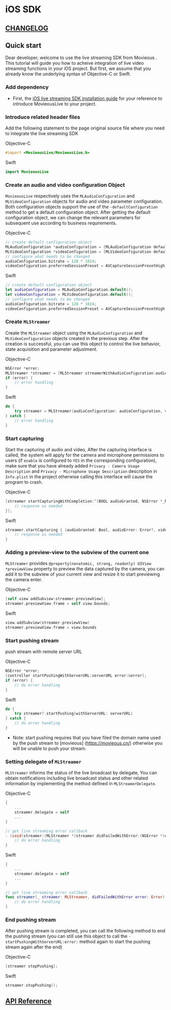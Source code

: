 # iOS SDK
## [CHANGELOG](https://github.com/movieous-team/MovieousLive-Cocoa-Release/blob/master/CHANGELOG.en-us.md)
  
## Quick start
Dear developer, welcome to use the live streaming SDK from Movieous . This tutorial will guide you how to acheive integration of live video streaming functions in your iOS project. But first, we assume that you already know the underlying syntax of Objective-C or Swift.

### Add dependency
* First, the [iOS live streaming SDK installation guide](https://github.com/movieous-team/MovieousLive-Cocoa-Release/blob/master/README.en-us.md#how-to-install) for your reference to introduce MovieousLive to your project.

### Introduce related header files
Add the following statement to the page original source file where you need to integrate the live streaming SDK

Objective-C
```objective-c
#import <MovieousLive/MovieousLive.h>
```

Swift
```swift
import MovieousLive
```

### Create an audio and video configuration Object
`MovieousLive` respectively uses the `MLAudioConfiguration` and `MLVideoConfiguration` objects for audio and video parameter configuration. Both configuration objects support the use of the `-defaultConfiguration` method to get a default configuration object. After getting the default configuration object, we can change the relevant parameters for subsequent use according to business requirements.


Objective-C
```objectivec
// create default configuration object
MLAudioConfiguration *audioConfiguration = [MLAudioConfiguration defaultConfiguration];
MLVideoConfiguration *videoConfiguration = [MLVideoConfiguration defaultConfiguration];
// configure what needs to be changed
audioConfiguration.bitrate = 128 * 1024;
videoConfiguration.preferredSessionPreset = AVCaptureSessionPresetHigh;
```

Swift
```swift
// create default configuration object
let audioConfiguration = MLAudioConfiguration.default();
let videoConfiguration = MLVideoConfiguration.default();
// configure what needs to be changed
audioConfiguration.bitrate = 128 * 1024;
videoConfiguration.preferredSessionPreset = AVCaptureSessionPresetHigh;
```

### Create `MLStreamer`
Create the `MLStreamer` object using the `MLAudioConfiguration` and `MLVideoConfiguration` objects created in the previous step. After the creation is successful, you can use this object to control the live behavior, state acquisition and parameter adjustment.

Objective-C
```objectivec
NSError *error;
MLStreamer *streamer = [MLStreamer streamerWithAudioConfiguration:audioConfiguration videoConfiguration:videoConfiguration error:&error];
if (error) {
    // error handling
}
```

Swift
```swift
do {
    try streamer = MLStreamer(audioConfiguration: audioConfiguration, videoConfiguration: videoConfiguration)
} catch {
    // error handling
}
```

### Start capturing
Start the capturing of audio and video, After the capturing interface is called, the system will apply for the camera and microphone permissions to users (if `enable` is configured to `YES` in the corresponding configuration), make sure that you have already added  `Privacy - Camera Usage Description` and `Privacy - Microphone Usage Description` description in `Info.plist` in the project otherwise calling this interface will cause the program to crash.

Objective-C
```objectivec
[streamer startCapturingWithCompletion:^(BOOL audioGranted, NSError *_Nullable audioError, BOOL videoGranted, NSError *_Nullable videoError) {
    // response as needed
}];
```

Swift
```swift
streamer.startCapturing { (audioGranted: Bool, audioError: Error?, videoGranted: Bool, videoError: Error?) in
    // response as needed
}
```

### Adding a preview-view to the subview of the current one
`MLStreamer` provides `@property(nonatomic, strong, readonly) UIView *previewView` property to preview the data captured by the camera, you can add it to the subview of your current view and resize it to start previewing the camera enter.

Objective-C
```objectivec
[self.view addSubview:streamer.previewView];
streamer.previewView.frame = self.view.bounds;
```

Swift
```swift
view.addSubview(streamer.previewView)
streamer.previewView.frame = view.bounds
```

### Start pushing stream 
push stream with remote server URL

Objective-C
```objectivec
NSError *error;
[controller startPushingWithServerURL:serverURL error:&error];
if (error) {
    // do error handling
}
```

Swift
```swift
do {
    try streamer?.startPushing(withServerURL: serverURL)
} catch {
    // do error handling
}
```

- Note: start pushing requires that you have filed the domain name used by the push stream to [movieous] (https://movieous.cn/) otherwise you will be unable to push your stream.

### Setting delegate of `MLStreamer` 
`MLStreamer` informs the status of the live broadcast by  delegate, You can obtain notifications including live broadcast status and other related information by implementing the method defined in `MLStreamerDelegate`.

Objective-C
```objectivec
{
    ...
    streamer.delegate = self
    ...
}

// get live streaming error callback
- (void)streamer:(MLStreamer *)streamer didFailedWithError:(NSError *)error {
    // do error handling
}
```

Swift
```swift
{
    ...
    streamer.delegate = self
    ...
}

// get live streaming error callback
func streamer(_ streamer: MLStreamer, didFailedWithError error: Error) {
    // do error handling
}
```

### End pushing stream
After  pushing stream  is completed, you can call the following method to end the pushing stream  (you can still use this object to call the `-startPushingWithServerURL:error:` method again to start the pushing stream again after the end)

Objective-C
```objectivec
[streamer stopPushing];
```

Swift
```swift
streamer.stopPushing();
```

## [API Reference](https://developer.movieous.cn/ios/live/api/)